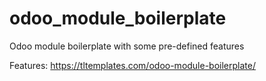 # odoo_module_boilerplate
Odoo module boilerplate with some pre-defined features

Features: https://tltemplates.com/odoo-module-boilerplate/

